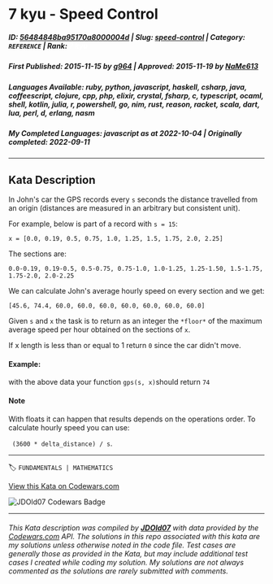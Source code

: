 # 7 kyu - Speed Control

##### **ID**: [56484848ba95170a8000004d](https://www.codewars.com/kata/56484848ba95170a8000004d) | **Slug**: [speed-control](https://www.codewars.com/kata/56484848ba95170a8000004d) | **Category**: `REFERENCE` | **Rank**: <span style="color:white">7 kyu</span>

##### **First Published**: 2015-11-15 ***by*** [g964](https://www.codewars.com/users/g964) | **Approved**: 2015-11-19 ***by*** [NaMe613](https://www.codewars.com/users/NaMe613)

##### **Languages Available**: ruby, python, javascript, haskell, csharp, java, coffeescript, clojure, cpp, php, elixir, crystal, fsharp, c, typescript, ocaml, shell, kotlin, julia, r, powershell, go, nim, rust, reason, racket, scala, dart, lua, perl, d, erlang, nasm

##### **My Completed Languages**: javascript ***as at*** 2022-10-04 | **Originally completed**: 2022-09-11

---

## Kata Description


In John's car the GPS records every `s` seconds the distance travelled from an origin (distances are measured in an arbitrary but consistent unit).

For example, below is part of a record with `s = 15`:



    x = [0.0, 0.19, 0.5, 0.75, 1.0, 1.25, 1.5, 1.75, 2.0, 2.25]

The sections are:



    0.0-0.19, 0.19-0.5, 0.5-0.75, 0.75-1.0, 1.0-1.25, 1.25-1.50, 1.5-1.75, 1.75-2.0, 2.0-2.25

  

We can calculate John's average hourly speed on every section and we get:



    [45.6, 74.4, 60.0, 60.0, 60.0, 60.0, 60.0, 60.0, 60.0]

Given `s` and `x` the task is to return as an integer the `*floor*` of the maximum average speed per hour obtained on the sections of `x`. 

If x length is less than or equal to 1 return `0` since the car didn't move.



#### Example:

with the above data your function `gps(s, x)`should return `74`



#### Note

With floats it can happen that results depends on the operations order. To calculate hourly speed you can use: 



` (3600 * delta_distance) / s`.



---


🏷 `FUNDAMENTALS | MATHEMATICS`


[View this Kata on Codewars.com](https://www.codewars.com/kata/56484848ba95170a8000004d)

![](https://www.codewars.com/users/jdold07/badges/large "JDOld07 Codewars Badge")

---

###### *This Kata description was compiled by [**JDOld07**](https://tpstech.dev) with data provided by the [Codewars.com](https://www.codewars.com) API.  The solutions in this repo associated with this kata are my solutions unless otherwise noted in the code file.  Test cases are generally those as provided in the Kata, but may include additional test cases I created while coding my solution.  My solutions are not always commented as the solutions are rarely submitted with comments.*
